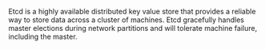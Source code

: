 <!-- METADATA
charm_name: etcd
charm_source:  https://github.com/charmed-kubernetes/layer-etcd
docs: https://discourse.charmhub.io/t/charm-etcd-docs-index/5592
-->

Etcd is a highly available distributed key value store that provides a reliable
way to store data across a cluster of machines. Etcd gracefully handles master
elections during network partitions and will tolerate machine failure,
including the master.

